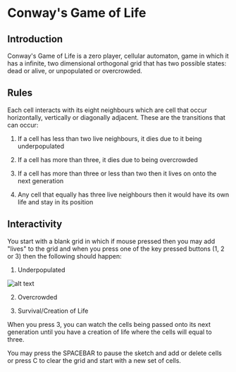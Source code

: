 # Conway's Game of Life

## Introduction 
Conway's Game of Life is a zero player, cellular automaton, game in which it has a infinite, two dimensional orthogonal grid that has two possible states: dead or alive, or unpopulated or overcrowded. 

## Rules
Each cell interacts with its eight neighbours which are cell that occur horizontally, vertically or diagonally adjacent. These are the transitions that can occur:

1. If a cell has less than two live neighbours, it dies due to it being underpopulated

2. If a cell has more than three, it dies due to being overcrowded

3. If a cell has more than three or less than two then it lives on onto the next generation

4. Any cell that equally has three live neighbours then it would have its own life and stay in its position

## Interactivity
You start with a blank grid in which if mouse pressed then you may add "lives" to the grid and when you press one of the key pressed buttons (1, 2 or 3) then the following should happen:

1. Underpopulated

![alt text](https://giphy.com/gifs/fnuQoKPEbJ9UIBHkqw)

2. Overcrowded

3. Survival/Creation of Life

When you press 3, you can watch the cells being passed onto its next generation until you have a creation of life where the cells will equal to three.

You may press the SPACEBAR to pause the sketch and add or delete cells or press C to clear the grid and start with a new set of cells.
